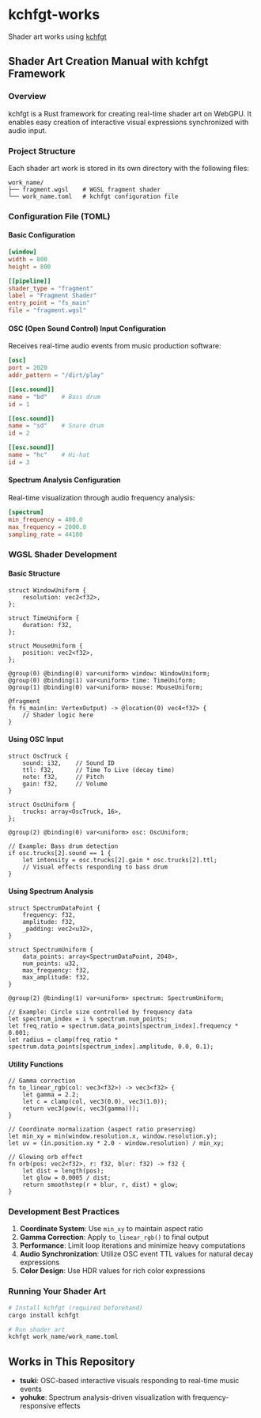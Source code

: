 # kchfgt-works
Shader art works using [kchfgt](https://github.com/katk3n/kchfgt)

## Shader Art Creation Manual with kchfgt Framework

### Overview

kchfgt is a Rust framework for creating real-time shader art on WebGPU. It enables easy creation of interactive visual expressions synchronized with audio input.

### Project Structure

Each shader art work is stored in its own directory with the following files:

```
work_name/
├── fragment.wgsl    # WGSL fragment shader
└── work_name.toml   # kchfgt configuration file
```

### Configuration File (TOML)

#### Basic Configuration

```toml
[window]
width = 800
height = 800

[[pipeline]]
shader_type = "fragment"
label = "Fragment Shader"
entry_point = "fs_main"
file = "fragment.wgsl"
```

#### OSC (Open Sound Control) Input Configuration

Receives real-time audio events from music production software:

```toml
[osc]
port = 2020
addr_pattern = "/dirt/play"

[[osc.sound]]
name = "bd"    # Bass drum
id = 1

[[osc.sound]]
name = "sd"    # Snare drum
id = 2

[[osc.sound]]
name = "hc"    # Hi-hat
id = 3
```

#### Spectrum Analysis Configuration

Real-time visualization through audio frequency analysis:

```toml
[spectrum]
min_frequency = 400.0
max_frequency = 2000.0
sampling_rate = 44100
```

### WGSL Shader Development

#### Basic Structure

```wgsl
struct WindowUniform {
    resolution: vec2<f32>,
};

struct TimeUniform {
    duration: f32,
};

struct MouseUniform {
    position: vec2<f32>,
};

@group(0) @binding(0) var<uniform> window: WindowUniform;
@group(0) @binding(1) var<uniform> time: TimeUniform;
@group(1) @binding(0) var<uniform> mouse: MouseUniform;

@fragment
fn fs_main(in: VertexOutput) -> @location(0) vec4<f32> {
    // Shader logic here
}
```

#### Using OSC Input

```wgsl
struct OscTruck {
    sound: i32,    // Sound ID
    ttl: f32,      // Time To Live (decay time)
    note: f32,     // Pitch
    gain: f32,     // Volume
}

struct OscUniform {
    trucks: array<OscTruck, 16>,
};

@group(2) @binding(0) var<uniform> osc: OscUniform;

// Example: Bass drum detection
if osc.trucks[2].sound == 1 {
    let intensity = osc.trucks[2].gain * osc.trucks[2].ttl;
    // Visual effects responding to bass drum
}
```

#### Using Spectrum Analysis

```wgsl
struct SpectrumDataPoint {
    frequency: f32,
    amplitude: f32,
    _padding: vec2<u32>,
}

struct SpectrumUniform {
    data_points: array<SpectrumDataPoint, 2048>,
    num_points: u32,
    max_frequency: f32,
    max_amplitude: f32,
}

@group(2) @binding(1) var<uniform> spectrum: SpectrumUniform;

// Example: Circle size controlled by frequency data
let spectrum_index = i % spectrum.num_points;
let freq_ratio = spectrum.data_points[spectrum_index].frequency * 0.001;
let radius = clamp(freq_ratio * spectrum.data_points[spectrum_index].amplitude, 0.0, 0.1);
```

#### Utility Functions

```wgsl
// Gamma correction
fn to_linear_rgb(col: vec3<f32>) -> vec3<f32> {
    let gamma = 2.2;
    let c = clamp(col, vec3(0.0), vec3(1.0));
    return vec3(pow(c, vec3(gamma)));
}

// Coordinate normalization (aspect ratio preserving)
let min_xy = min(window.resolution.x, window.resolution.y);
let uv = (in.position.xy * 2.0 - window.resolution) / min_xy;

// Glowing orb effect
fn orb(pos: vec2<f32>, r: f32, blur: f32) -> f32 {
    let dist = length(pos);
    let glow = 0.0005 / dist;
    return smoothstep(r + blur, r, dist) + glow;
}
```

### Development Best Practices

1. **Coordinate System**: Use `min_xy` to maintain aspect ratio
2. **Gamma Correction**: Apply `to_linear_rgb()` to final output
3. **Performance**: Limit loop iterations and minimize heavy computations
4. **Audio Synchronization**: Utilize OSC event TTL values for natural decay expressions
5. **Color Design**: Use HDR values for rich color expressions

### Running Your Shader Art

```bash
# Install kchfgt (required beforehand)
cargo install kchfgt

# Run shader art
kchfgt work_name/work_name.toml
```

## Works in This Repository

- **tsuki**: OSC-based interactive visuals responding to real-time music events
- **yohuke**: Spectrum analysis-driven visualization with frequency-responsive effects

